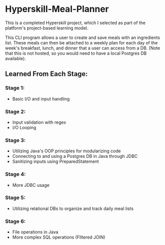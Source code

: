 # Hyperskill-Meal-Planner
This is a completed Hyperskill project, which I selected as part of the platform's project-based learning model.

This CLI program allows a user to create and save meals with an ingredients list. These meals can then be attached to a weekly plan for each day of the week's breakfast, lunch, and dinner that a user can access from a DB. (Note that this is not hosted, so you would need to have a local Postgres DB available).

## Learned From Each Stage:

### Stage 1:
* Basic I/O and input handling

### Stage 2:
* Input validation with regex
* I/O Looping

### Stage 3:
* Utilizing Java's OOP principles for modularizing code
* Connecting to and using a Postgres DB in Java through JDBC
* Sanitizing inputs using PreparedStatement

### Stage 4:
* More JDBC usage

### Stage 5:
* Utilizing relational DBs to organize and track daily meal lists

### Stage 6:
* File operations in Java
* More complex SQL operations (FIltered JOIN)

